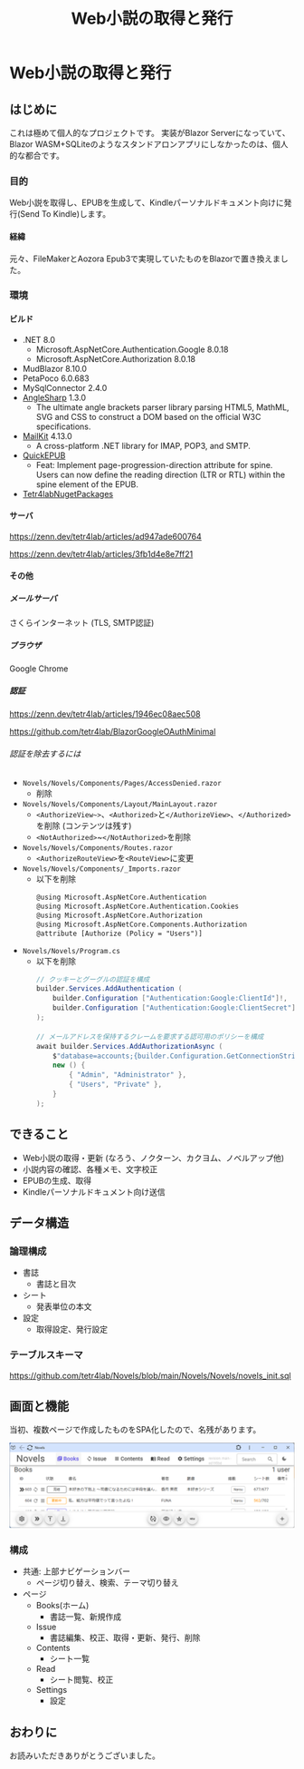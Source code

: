 ﻿---
title: Web小説の取得と発行
tags: epub webscraping smtp-mail blazor
---

# Web小説の取得と発行
## はじめに
これは極めて個人的なプロジェクトです。
実装がBlazor Serverになっていて、Blazor WASM+SQLiteのようなスタンドアロンアプリにしなかったのは、個人的な都合です。

### 目的
Web小説を取得し、EPUBを生成して、Kindleパーソナルドキュメント向けに発行(Send To Kindle)します。

#### 経緯
元々、FileMakerとAozora Epub3で実現していたものをBlazorで置き換えました。

### 環境
#### ビルド
- .NET 8.0
  - Microsoft.AspNetCore.Authentication.Google 8.0.18
  - Microsoft.AspNetCore.Authorization 8.0.18
- MudBlazor 8.10.0
- PetaPoco 6.0.683
- MySqlConnector 2.4.0
- [AngleSharp](https://github.com/AngleSharp/AngleSharp) 1.3.0
  - The ultimate angle brackets parser library parsing HTML5, MathML, SVG and CSS to construct a DOM based on the official W3C specifications.
- [MailKit](https://github.com/jstedfast/MailKit) 4.13.0
  - A cross-platform .NET library for IMAP, POP3, and SMTP.
- [QuickEPUB](https://github.com/tetr4lab/QuickEPUB/tree/feature/spine-page-progression)
  - Feat: Implement page-progression-direction attribute for spine. Users can now define the reading direction (LTR or RTL) within the spine element of the EPUB.
- [Tetr4labNugetPackages](https://github.com/tetr4lab/Tetr4labNugetPackages)

#### サーバ

https://zenn.dev/tetr4lab/articles/ad947ade600764

https://zenn.dev/tetr4lab/articles/3fb1d4e8e7ff21

#### その他
##### メールサーバ
さくらインターネット (TLS, SMTP認証)

##### ブラウザ
Google Chrome

##### 認証

https://zenn.dev/tetr4lab/articles/1946ec08aec508

https://github.com/tetr4lab/BlazorGoogleOAuthMinimal

###### 認証を除去するには
- `Novels/Novels/Components/Pages/AccessDenied.razor`
  - 削除
- `Novels/Novels/Components/Layout/MainLayout.razor`
  - `<AuthorizeView~>`、`<Authorized>`と`</AuthorizeView>`、`</Authorized>`を削除 (コンテンツは残す)
  - `<NotAuthorized>`~`</NotAuthorized>`を削除
- `Novels/Novels/Components/Routes.razor`
  - `<AuthorizeRouteView>`を`<RouteView>`に変更
- `Novels/Novels/Components/_Imports.razor`
  - 以下を削除
    ```csharp:Novels/Novels/Components/_Imports.razor
    @using Microsoft.AspNetCore.Authentication
    @using Microsoft.AspNetCore.Authentication.Cookies
    @using Microsoft.AspNetCore.Authorization
    @using Microsoft.AspNetCore.Components.Authorization
    @attribute [Authorize (Policy = "Users")]
    ```
- `Novels/Novels/Program.cs`
  - 以下を削除
    ```csharp:Novels/Novels/Program.cs
    // クッキーとグーグルの認証を構成
    builder.Services.AddAuthentication (
        builder.Configuration ["Authentication:Google:ClientId"]!,
        builder.Configuration ["Authentication:Google:ClientSecret"]!
    );

    // メールアドレスを保持するクレームを要求する認可用のポリシーを構成
    await builder.Services.AddAuthorizationAsync (
        $"database=accounts;{builder.Configuration.GetConnectionString ("Host")}{builder.Configuration.GetConnectionString ("Account")}Allow User Variables=true;",
        new () {
            { "Admin", "Administrator" },
            { "Users", "Private" },
        }
    );
    ```

## できること
- Web小説の取得・更新 (なろう、ノクターン、カクヨム、ノベルアップ他)
- 小説内容の確認、各種メモ、文字校正
- EPUBの生成、取得
- Kindleパーソナルドキュメント向け送信

## データ構造
### 論理構成
- 書誌
  - 書誌と目次
- シート
  - 発表単位の本文
- 設定
  - 取得設定、発行設定

### テーブルスキーマ
https://github.com/tetr4lab/Novels/blob/main/Novels/Novels/novels_init.sql

## 画面と機能
当初、複数ページで作成したものをSPA化したので、名残があります。

![](ScreenShot.png)

### 構成
- 共通: 上部ナビゲーションバー
  - ページ切り替え、検索、テーマ切り替え
- ページ
  - Books(ホーム)
    - 書誌一覧、新規作成
  - Issue
    - 書誌編集、校正、取得・更新、発行、削除
  - Contents
    - シート一覧
  - Read
    - シート閲覧、校正
  - Settings
    - 設定

## おわりに
お読みいただきありがとうございました。
